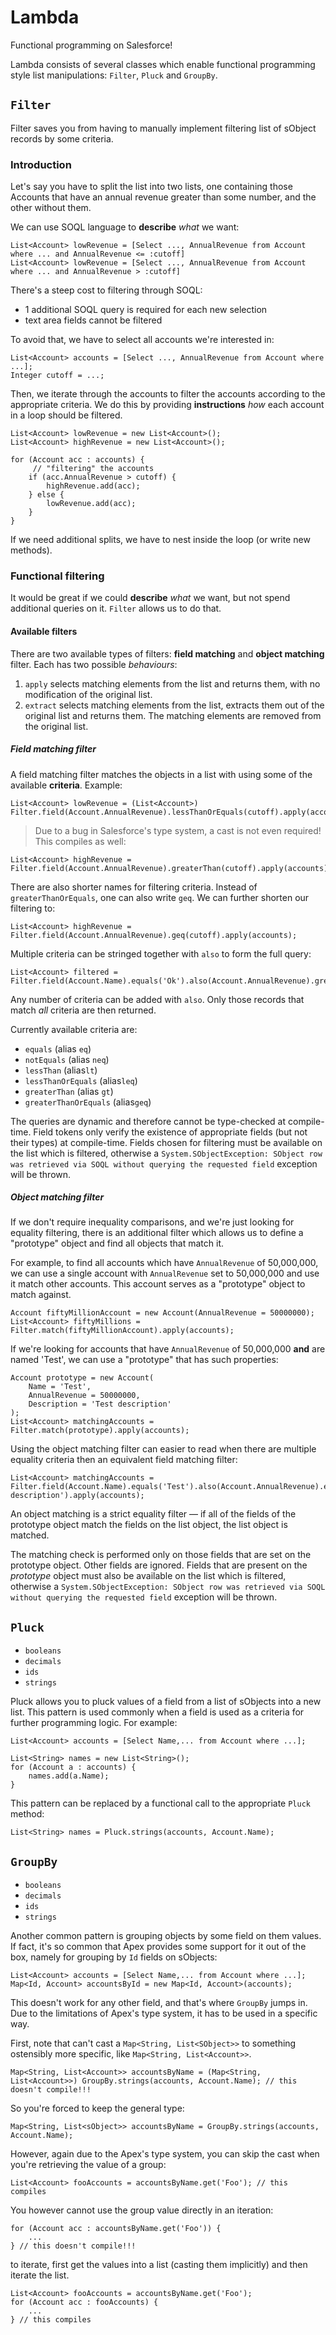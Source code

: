 # Lambda

Functional programming on Salesforce!

Lambda consists of several classes which enable functional programming style list manipulations: `Filter`, `Pluck` and `GroupBy`.

## `Filter`

Filter saves you from having to manually implement filtering list of sObject records by some criteria.

### Introduction

Let's say you have to split the list into two lists, one containing those Accounts that have an annual revenue greater than some number, and the other without them.

We can use SOQL language to **describe** *what* we want:

    List<Account> lowRevenue = [Select ..., AnnualRevenue from Account where ... and AnnualRevenue <= :cutoff]
    List<Account> lowRevenue = [Select ..., AnnualRevenue from Account where ... and AnnualRevenue > :cutoff]

There's a steep cost to filtering through SOQL:
- 1 additional SOQL query is required for each new selection
- text area fields cannot be filtered 

To avoid that, we have to select all accounts we're interested in:

    List<Account> accounts = [Select ..., AnnualRevenue from Account where ...];
    Integer cutoff = ...;

Then, we iterate through the accounts to filter the accounts according to the appropriate criteria. We do this by providing **instructions** *how* each account in a loop should be filtered.

    List<Account> lowRevenue = new List<Account>();
    List<Account> highRevenue = new List<Account>();

    for (Account acc : accounts) {
         // "filtering" the accounts
        if (acc.AnnualRevenue > cutoff) {
            highRevenue.add(acc);
        } else {
            lowRevenue.add(acc);
        }
    }

If we need additional splits, we have to nest inside the loop (or write new methods).

### Functional filtering

It would be great if we could **describe** *what* we want, but not spend additional queries on it. `Filter` allows us to do that.

#### Available filters

There are two available types of filters: **field matching** and **object matching** filter. Each has two possible *behaviours*:

1. `apply` selects matching elements from the list and returns them, with no modification of the original list.
2. `extract` selects matching elements from the list, extracts them out of the original list and returns them. The matching elements are removed from the original list.

##### Field matching filter

A field matching filter matches the objects in a list with using some of the available **criteria**. Example:

    List<Account> lowRevenue = (List<Account>) Filter.field(Account.AnnualRevenue).lessThanOrEquals(cutoff).apply(accounts);

> Due to a bug in Salesforce's type system, a cast is not even required! This compiles as well:

    List<Account> highRevenue = Filter.field(Account.AnnualRevenue).greaterThan(cutoff).apply(accounts);

There are also shorter names for filtering criteria. Instead of `greaterThanOrEquals`, one can also write `geq`. We can further shorten our filtering to:

    List<Account> highRevenue = Filter.field(Account.AnnualRevenue).geq(cutoff).apply(accounts);

Multiple criteria can be stringed together with `also` to form the full query:

    List<Account> filtered = Filter.field(Account.Name).equals('Ok').also(Account.AnnualRevenue).greaterThan(100000).apply(accounts);

Any number of criteria can be added with `also`. Only those records that match *all* criteria are then returned.

Currently available criteria are:

* `equals` (alias `eq`)
* `notEquals` (alias `neq`)
* `lessThan` (alias`lt`)
* `lessThanOrEquals` (alias`leq`)
* `greaterThan` (alias `gt`)
* `greaterThanOrEquals` (alias`geq`)

The queries are dynamic and therefore cannot be type-checked at compile-time. Field tokens only verify the existence of appropriate fields (but not their types) at compile-time. Fields chosen for filtering must be available on the list which is filtered, otherwise a `System.SObjectException: SObject row was retrieved via SOQL without querying the requested field` exception will be thrown.

##### Object matching filter

If we don't require inequality comparisons, and we're just looking for equality filtering, there is an additional filter which allows us to define a "prototype" object and find all objects that match it.

For example, to find all accounts which have `AnnualRevenue` of 50,000,000, we can use a single account with `AnnualRevenue` set to 50,000,000 and use it match other accounts. This account serves as a "prototype" object to match against.

    Account fiftyMillionAccount = new Account(AnnualRevenue = 50000000);
    List<Account> fiftyMillions = Filter.match(fiftyMillionAccount).apply(accounts);

If we're looking for accounts that have `AnnualRevenue` of 50,000,000 **and** are named 'Test', we can use a "prototype" that has such properties:

    Account prototype = new Account(
        Name = 'Test',
        AnnualRevenue = 50000000,
        Description = 'Test description'
    );
    List<Account> matchingAccounts = Filter.match(prototype).apply(accounts);

Using the object matching filter can easier to read when there are multiple equality criteria then an equivalent field matching filter:

    List<Account> matchingAccounts = Filter.field(Account.Name).equals('Test').also(Account.AnnualRevenue).equals('50000000').also(Account.Description).equals('Test description').apply(accounts);

An object matching is a strict equality filter — if all of the fields of the prototype object match the fields on the list object, the list object is matched.

The matching check is performed only on those fields that are set on the prototype object. Other fields are ignored. Fields that are present on the *prototype* object must also be available on the list which is filtered, otherwise a `System.SObjectException: SObject row was retrieved via SOQL without querying the requested field` exception will be thrown.

## `Pluck`

* `booleans`
* `decimals`
* `ids`
* `strings`

Pluck allows you to pluck values of a field from a list of sObjects into a new list. This pattern is used commonly when a field is used as a criteria for further programming logic. For example:

    List<Account> accounts = [Select Name,... from Account where ...];
    
    List<String> names = new List<String>();
    for (Account a : accounts) {
        names.add(a.Name);
    }

This pattern can be replaced by a functional call to the appropriate `Pluck` method:

    List<String> names = Pluck.strings(accounts, Account.Name);

## `GroupBy`

* `booleans`
* `decimals`
* `ids`
* `strings`

Another common pattern is grouping objects by some field on them values. If fact, it's so common that Apex provides some support for it out of the box, namely for grouping by `Id` fields on sObjects:

    List<Account> accounts = [Select Name,... from Account where ...];
    Map<Id, Account> accountsById = new Map<Id, Account>(accounts);

This doesn't work for any other field, and that's where `GroupBy` jumps in. Due to the limitations of Apex's type system, it has to be used in a specific way.

First, note that can't cast a `Map<String, List<SObject>>` to something ostensibly more specific, like `Map<String, List<Account>>`.

    Map<String, List<Account>> accountsByName = (Map<String, List<Account>>) GroupBy.strings(accounts, Account.Name); // this doesn't compile!!!

So you're forced to keep the general type:

    Map<String, List<sObject>> accountsByName = GroupBy.strings(accounts, Account.Name);

However, again due to the Apex's type system, you can skip the cast when you're retrieving the value of a group:

    List<Account> fooAccounts = accountsByName.get('Foo'); // this compiles

You however cannot use the group value directly in an iteration:

    for (Account acc : accountsByName.get('Foo')) {
        ...
    } // this doesn't compile!!!

to iterate, first get the values into a list (casting them implicitly) and then iterate the list.

    List<Account> fooAccounts = accountsByName.get('Foo');
    for (Account acc : fooAccounts) {
        ...
    } // this compiles